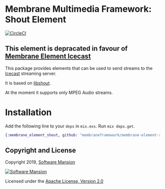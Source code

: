 # Membrane Multimedia Framework: Shout Element

[![CircleCI](https://circleci.com/gh/membraneframework/membrane-element-shout.svg?style=svg)](https://circleci.com/gh/membraneframework/membrane-element-shout)

## This element is depracated in favour of [Membrane Element Icecast](https://github.com/membraneframework/membrane-element-icecast)

This package provides elements that can be used to send streams to the
[Icecast](http://icecast.org) streaming server.

It is based on [libshout](http://downloads.xiph.org/releases/libshout/).

At the moment it supports only MPEG Audio streams.

# Installation

Add the following line to your `deps` in `mix.exs`.  Run `mix deps.get`.

```elixir
{:membrane_element_shout, github: "membraneframework/membrane-element-shout"}
```

## Copyright and License

Copyright 2019, [Software Mansion](https://swmansion.com/?utm_source=git&utm_medium=readme&utm_campaign=membrane)

[![Software Mansion](https://membraneframework.github.io/static/logo/swm_logo_readme.png)](https://swmansion.com/?utm_source=git&utm_medium=readme&utm_campaign=membrane)

Licensed under the [Apache License, Version 2.0](LICENSE)
